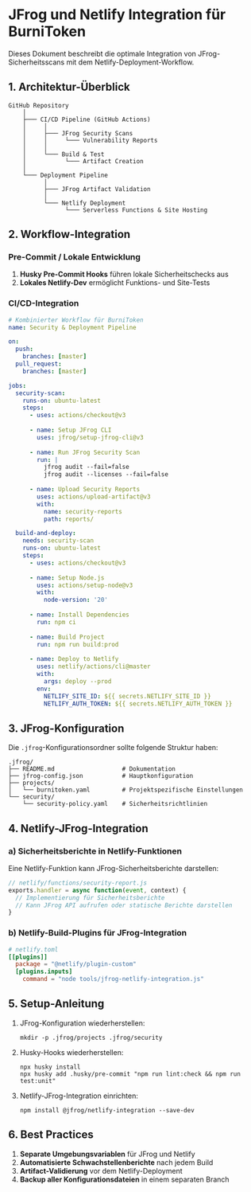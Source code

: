 # JFrog und Netlify Integration für BurniToken

Dieses Dokument beschreibt die optimale Integration von JFrog-Sicherheitsscans mit dem Netlify-Deployment-Workflow.

## 1. Architektur-Überblick

```
GitHub Repository
    │
    ├─── CI/CD Pipeline (GitHub Actions)
    │     │
    │     ├─── JFrog Security Scans
    │     │     └─── Vulnerability Reports
    │     │
    │     └─── Build & Test
    │           └─── Artifact Creation
    │
    └─── Deployment Pipeline
          │
          ├─── JFrog Artifact Validation
          │
          └─── Netlify Deployment
                └─── Serverless Functions & Site Hosting
```

## 2. Workflow-Integration

### Pre-Commit / Lokale Entwicklung

1. **Husky Pre-Commit Hooks** führen lokale Sicherheitschecks aus
2. **Lokales Netlify-Dev** ermöglicht Funktions- und Site-Tests

### CI/CD-Integration

```yaml
# Kombinierter Workflow für BurniToken
name: Security & Deployment Pipeline

on:
  push:
    branches: [master]
  pull_request:
    branches: [master]

jobs:
  security-scan:
    runs-on: ubuntu-latest
    steps:
      - uses: actions/checkout@v3
      
      - name: Setup JFrog CLI
        uses: jfrog/setup-jfrog-cli@v3
        
      - name: Run JFrog Security Scan
        run: |
          jfrog audit --fail=false
          jfrog audit --licenses --fail=false
        
      - name: Upload Security Reports
        uses: actions/upload-artifact@v3
        with:
          name: security-reports
          path: reports/

  build-and-deploy:
    needs: security-scan
    runs-on: ubuntu-latest
    steps:
      - uses: actions/checkout@v3
      
      - name: Setup Node.js
        uses: actions/setup-node@v3
        with:
          node-version: '20'
          
      - name: Install Dependencies
        run: npm ci
        
      - name: Build Project
        run: npm run build:prod
        
      - name: Deploy to Netlify
        uses: netlify/actions/cli@master
        with:
          args: deploy --prod
        env:
          NETLIFY_SITE_ID: ${{ secrets.NETLIFY_SITE_ID }}
          NETLIFY_AUTH_TOKEN: ${{ secrets.NETLIFY_AUTH_TOKEN }}
```

## 3. JFrog-Konfiguration

Die `.jfrog`-Konfigurationsordner sollte folgende Struktur haben:

```
.jfrog/
├── README.md                   # Dokumentation
├── jfrog-config.json           # Hauptkonfiguration
├── projects/
│   └── burnitoken.yaml         # Projektspezifische Einstellungen
└── security/
    └── security-policy.yaml    # Sicherheitsrichtlinien
```

## 4. Netlify-JFrog-Integration

### a) Sicherheitsberichte in Netlify-Funktionen

Eine Netlify-Funktion kann JFrog-Sicherheitsberichte darstellen:

```javascript
// netlify/functions/security-report.js
exports.handler = async function(event, context) {
  // Implementierung für Sicherheitsberichte
  // Kann JFrog API aufrufen oder statische Berichte darstellen
}
```

### b) Netlify-Build-Plugins für JFrog-Integration

```toml
# netlify.toml
[[plugins]]
  package = "@netlify/plugin-custom"
  [plugins.inputs]
    command = "node tools/jfrog-netlify-integration.js"
```

## 5. Setup-Anleitung

1. JFrog-Konfiguration wiederherstellen:
   ```
   mkdir -p .jfrog/projects .jfrog/security
   ```

2. Husky-Hooks wiederherstellen:
   ```
   npx husky install
   npx husky add .husky/pre-commit "npm run lint:check && npm run test:unit"
   ```

3. Netlify-JFrog-Integration einrichten:
   ```
   npm install @jfrog/netlify-integration --save-dev
   ```

## 6. Best Practices

1. **Separate Umgebungsvariablen** für JFrog und Netlify
2. **Automatisierte Schwachstellenberichte** nach jedem Build
3. **Artifact-Validierung** vor dem Netlify-Deployment
4. **Backup aller Konfigurationsdateien** in einem separaten Branch

